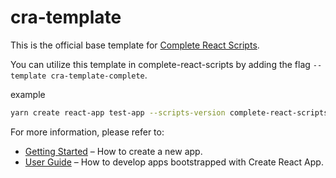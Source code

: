 # cra-template

This is the official base template for [Complete React Scripts](https://github.com/canfield/complete-react-scripts).

You can utilize this template in complete-react-scripts by adding the flag `--template cra-template-complete`.

example

```bash
yarn create react-app test-app --scripts-version complete-react-scripts --template cra-template-complete
```

For more information, please refer to:

- [Getting Started](https://create-react-app.dev/docs/getting-started) – How to create a new app.
- [User Guide](https://create-react-app.dev) – How to develop apps bootstrapped with Create React App.
